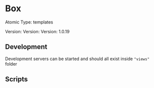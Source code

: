 # Box

Atomic Type: templates

Version: Version: Version: 1.0.19






## Development

Development servers can be started and should all exist inside `"views"` folder

## Scripts
